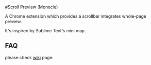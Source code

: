 #Scroll Preview (Monocle)

A Chrome extension which provides a scrollbar integrates whole-page preview.

It's inspired by Sublime Text's mini map.

## FAQ

please check [wiki](https://github.com/chintown/monocle/wiki) page.
